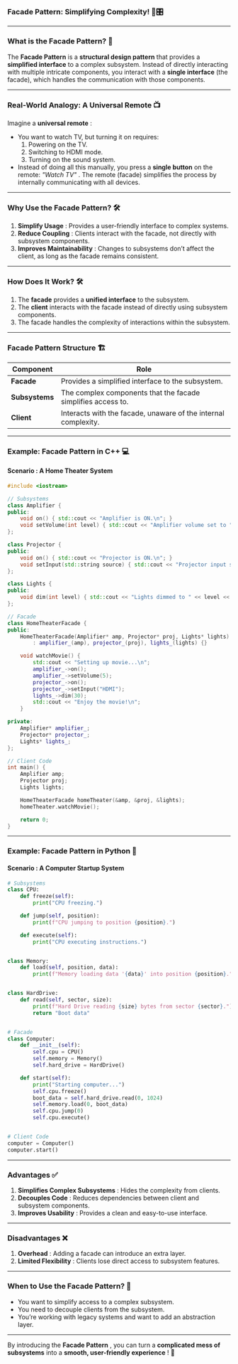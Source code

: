 ### **Facade Pattern: Simplifying Complexity!** 🏢🎛️

---

### **What is the Facade Pattern?** 🤔

The **Facade Pattern** is a **structural design pattern** that provides a **simplified interface** to a complex subsystem. Instead of directly interacting with multiple intricate components, you interact with a **single interface** (the facade), which handles the communication with those components.

---

### **Real-World Analogy: A Universal Remote** 📺

Imagine a  **universal remote** :

* You want to watch TV, but turning it on requires:
  1. Powering on the TV.
  2. Switching to HDMI mode.
  3. Turning on the sound system.
* Instead of doing all this manually, you press a **single button** on the remote:  *"Watch TV"* . The remote (facade) simplifies the process by internally communicating with all devices.

---

### **Why Use the Facade Pattern?** 🛠️

1. **Simplify Usage** : Provides a user-friendly interface to complex systems.
2. **Reduce Coupling** : Clients interact with the facade, not directly with subsystem components.
3. **Improves Maintainability** : Changes to subsystems don’t affect the client, as long as the facade remains consistent.

---

### **How Does It Work?** 🛠️

1. The **facade** provides a **unified interface** to the subsystem.
2. The **client** interacts with the facade instead of directly using subsystem components.
3. The facade handles the complexity of interactions within the subsystem.

---

### **Facade Pattern Structure** 🏗️

| **Component**  | **Role**                                                 |
| -------------------- | -------------------------------------------------------------- |
| **Facade**     | Provides a simplified interface to the subsystem.              |
| **Subsystems** | The complex components that the facade simplifies access to.   |
| **Client**     | Interacts with the facade, unaware of the internal complexity. |

---

### **Example: Facade Pattern in C++** 💻

#### **Scenario** : A Home Theater System

```cpp
#include <iostream>

// Subsystems
class Amplifier {
public:
    void on() { std::cout << "Amplifier is ON.\n"; }
    void setVolume(int level) { std::cout << "Amplifier volume set to " << level << ".\n"; }
};

class Projector {
public:
    void on() { std::cout << "Projector is ON.\n"; }
    void setInput(std::string source) { std::cout << "Projector input set to " << source << ".\n"; }
};

class Lights {
public:
    void dim(int level) { std::cout << "Lights dimmed to " << level << "%.\n"; }
};

// Facade
class HomeTheaterFacade {
public:
    HomeTheaterFacade(Amplifier* amp, Projector* proj, Lights* lights)
        : amplifier_(amp), projector_(proj), lights_(lights) {}

    void watchMovie() {
        std::cout << "Setting up movie...\n";
        amplifier_->on();
        amplifier_->setVolume(5);
        projector_->on();
        projector_->setInput("HDMI");
        lights_->dim(30);
        std::cout << "Enjoy the movie!\n";
    }

private:
    Amplifier* amplifier_;
    Projector* projector_;
    Lights* lights_;
};

// Client Code
int main() {
    Amplifier amp;
    Projector proj;
    Lights lights;

    HomeTheaterFacade homeTheater(&amp, &proj, &lights);
    homeTheater.watchMovie();

    return 0;
}
```

---

### **Example: Facade Pattern in Python** 🐍

#### **Scenario** : A Computer Startup System

```python
# Subsystems
class CPU:
    def freeze(self):
        print("CPU freezing.")

    def jump(self, position):
        print(f"CPU jumping to position {position}.")

    def execute(self):
        print("CPU executing instructions.")


class Memory:
    def load(self, position, data):
        print(f"Memory loading data '{data}' into position {position}.")


class HardDrive:
    def read(self, sector, size):
        print(f"Hard Drive reading {size} bytes from sector {sector}.")
        return "Boot data"


# Facade
class Computer:
    def __init__(self):
        self.cpu = CPU()
        self.memory = Memory()
        self.hard_drive = HardDrive()

    def start(self):
        print("Starting computer...")
        self.cpu.freeze()
        boot_data = self.hard_drive.read(0, 1024)
        self.memory.load(0, boot_data)
        self.cpu.jump(0)
        self.cpu.execute()


# Client Code
computer = Computer()
computer.start()
```

---

### **Advantages** ✅

1. **Simplifies Complex Subsystems** : Hides the complexity from clients.
2. **Decouples Code** : Reduces dependencies between client and subsystem components.
3. **Improves Usability** : Provides a clean and easy-to-use interface.

---

### **Disadvantages** ❌

1. **Overhead** : Adding a facade can introduce an extra layer.
2. **Limited Flexibility** : Clients lose direct access to subsystem features.

---

### **When to Use the Facade Pattern?** 📌

* You want to simplify access to a complex subsystem.
* You need to decouple clients from the subsystem.
* You’re working with legacy systems and want to add an abstraction layer.

---

By introducing the  **Facade Pattern** , you can turn a **complicated mess of subsystems** into a  **smooth, user-friendly experience** ! 🚀

